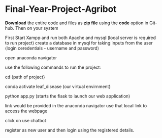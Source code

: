 # Final-Year-Project-Agribot 
**Download** the entire code and files as **zip file** using the **code** option in Git-hub.
Then on your system 

First Start Xampp and run both Apache and mysql (local server is required to run project)
create a database in mysql for taking inputs from the user (login ceredentials - username and password)

open anaconda navigator

use the following commands to run the project:

cd {path of project}

conda activate leaf_disease  (our virtual envirnment)

python app.py (starts the flask to launch our web application)

link would be provided in the anaconda navigator use that local link to access the webpage

click on use chatbot

register as new user and then login using the registered details.
